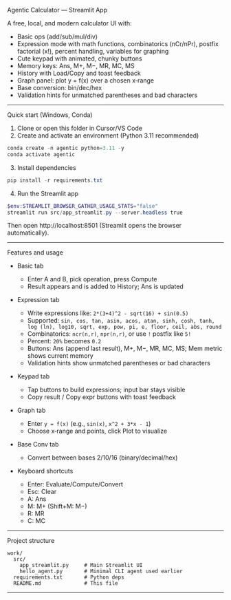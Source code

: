 Agentic Calculator — Streamlit App

A free, local, and modern calculator UI with:

- Basic ops (add/sub/mul/div)
- Expression mode with math functions, combinatorics (nCr/nPr), postfix factorial (x!), percent handling, variables for graphing
- Cute keypad with animated, chunky buttons
- Memory keys: Ans, M+, M−, MR, MC, MS
- History with Load/Copy and toast feedback
- Graph panel: plot y = f(x) over a chosen x‑range
- Base conversion: bin/dec/hex
- Validation hints for unmatched parentheses and bad characters

---

Quick start (Windows, Conda)

1) Clone or open this folder in Cursor/VS Code
2) Create and activate an environment (Python 3.11 recommended)

```powershell
conda create -n agentic python=3.11 -y
conda activate agentic
```

3) Install dependencies

```powershell
pip install -r requirements.txt
```

4) Run the Streamlit app

```powershell
$env:STREAMLIT_BROWSER_GATHER_USAGE_STATS="false"
streamlit run src/app_streamlit.py --server.headless true
```

Then open http://localhost:8501 (Streamlit opens the browser automatically).



---

Features and usage

- Basic tab

  - Enter A and B, pick operation, press Compute
  - Result appears and is added to History; Ans is updated
- Expression tab

  - Write expressions like: `2*(3+4)^2 - sqrt(16) + sin(0.5)`
  - Supported: `sin, cos, tan, asin, acos, atan, sinh, cosh, tanh, log (ln), log10, sqrt, exp, pow, pi, e, floor, ceil, abs, round`
  - Combinatorics: `ncr(n,r)`, `npr(n,r)`, or use `!` postfix like `5!`
  - Percent: `20%` becomes `0.2`
  - Buttons: Ans (append last result), M+, M−, MR, MC, MS; Mem metric shows current memory
  - Validation hints show unmatched parentheses or bad characters
- Keypad tab

  - Tap buttons to build expressions; input bar stays visible
  - Copy result / Copy expr buttons with toast feedback
- Graph tab

  - Enter `y = f(x)` (e.g., `sin(x)`, `x^2 + 3*x - 1`)
  - Choose x‑range and points, click Plot to visualize
- Base Conv tab

  - Convert between bases 2/10/16 (binary/decimal/hex)
- Keyboard shortcuts

  - Enter: Evaluate/Compute/Convert
  - Esc: Clear
  - A: Ans
  - M: M+ (Shift+M: M−)
  - R: MR
  - C: MC

---

Project structure

```
work/
  src/
    app_streamlit.py     # Main Streamlit UI
    hello_agent.py       # Minimal CLI agent used earlier
  requirements.txt       # Python deps
  README.md              # This file
```

---

